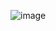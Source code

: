 ![image](https://github.com/qle21/Hospital-database-SQL/assets/112357287/8668a399-7d14-4501-b511-167353fdb186)
